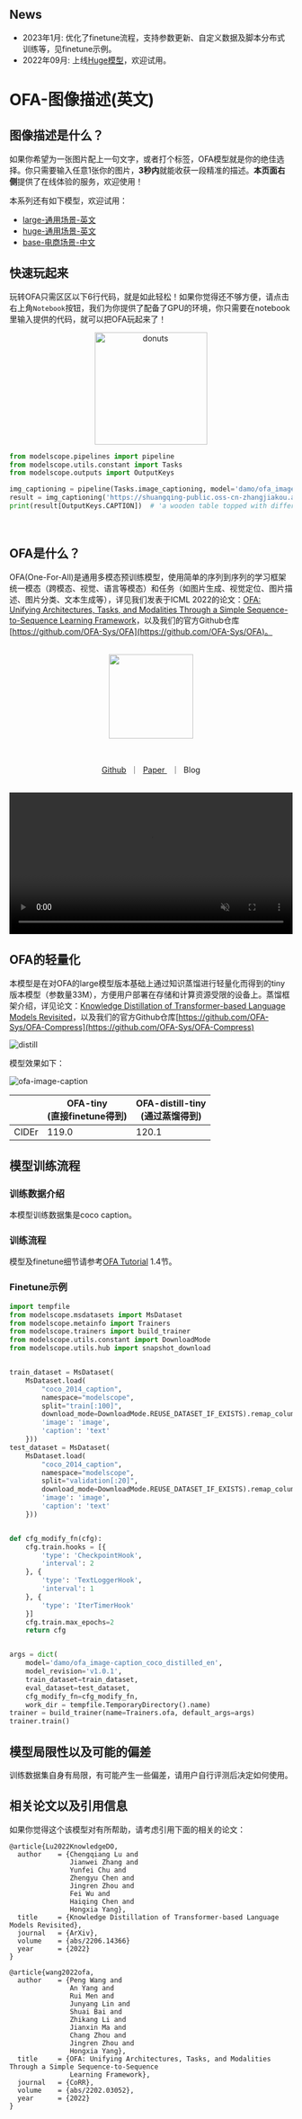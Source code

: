 ## News
- 2023年1月: 优化了finetune流程，支持参数更新、自定义数据及脚本分布式训练等，见finetune示例。
- 2022年09月: 上线[Huge模型](https://modelscope.cn/models/damo/ofa_image-caption_coco_huge_en/summary)，欢迎试用。

# OFA-图像描述(英文)


## 图像描述是什么？
如果你希望为一张图片配上一句文字，或者打个标签，OFA模型就是你的绝佳选择。你只需要输入任意1张你的图片，**3秒内**就能收获一段精准的描述。**本页面右侧**提供了在线体验的服务，欢迎使用！

本系列还有如下模型，欢迎试用：
- [large-通用场景-英文](https://modelscope.cn/models/damo/ofa_image-caption_coco_large_en/summary)
- [huge-通用场景-英文](https://modelscope.cn/models/damo/ofa_image-caption_coco_huge_en/summary)
- [base-电商场景-中文](https://modelscope.cn/models/damo/ofa_image-caption_muge_base_zh/summary)

## 快速玩起来
玩转OFA只需区区以下6行代码，就是如此轻松！如果你觉得还不够方便，请点击右上角`Notebook`按钮，我们为你提供了配备了GPU的环境，你只需要在notebook里输入提供的代码，就可以把OFA玩起来了！

<p align="center">
    <img src="resources/donuts.jpeg" alt="donuts" width="200" />

```python
from modelscope.pipelines import pipeline
from modelscope.utils.constant import Tasks
from modelscope.outputs import OutputKeys

img_captioning = pipeline(Tasks.image_captioning, model='damo/ofa_image-caption_coco_distilled_en', model_revision='v1.0.1')
result = img_captioning('https://shuangqing-public.oss-cn-zhangjiakou.aliyuncs.com/donuts.jpg')
print(result[OutputKeys.CAPTION])  # 'a wooden table topped with different types of donuts'
```
<br>

## OFA是什么？
OFA(One-For-All)是通用多模态预训练模型，使用简单的序列到序列的学习框架统一模态（跨模态、视觉、语言等模态）和任务（如图片生成、视觉定位、图片描述、图片分类、文本生成等），详见我们发表于ICML 2022的论文：[OFA: Unifying Architectures, Tasks, and Modalities Through a Simple Sequence-to-Sequence Learning Framework](https://arxiv.org/abs/2202.03052)，以及我们的官方Github仓库[https://github.com/OFA-Sys/OFA](https://github.com/OFA-Sys/OFA)。

<p align="center">
    <br>
    <img src="resources/OFA_logo_tp_path.svg" width="150" />
    <br>
<p>
<br>

<p align="center">
        <a href="https://github.com/OFA-Sys/OFA">Github</a>&nbsp ｜ &nbsp<a href="https://arxiv.org/abs/2202.03052">Paper </a>&nbsp ｜ &nbspBlog
</p>

<p align="center">
    <br>
        <video src="https://xingchen-data.oss-cn-zhangjiakou.aliyuncs.com/maas/resources/modelscope_web/demo.mp4" loop="loop" autoplay="autoplay" muted width="100%"></video>
    <br>
</p>

## OFA的轻量化

本模型是在对OFA的large模型版本基础上通过知识蒸馏进行轻量化而得到的tiny版本模型（参数量33M），方便用户部署在存储和计算资源受限的设备上。蒸馏框架介绍，详见论文：[Knowledge Distillation of Transformer-based Language Models Revisited](https://arxiv.org/abs/2206.14366)，以及我们的官方Github仓库[https://github.com/OFA-Sys/OFA-Compress](https://github.com/OFA-Sys/OFA-Compress)

![distill](./resources/distill_framework.png)

模型效果如下：

![ofa-image-caption](./resources/caption_demo.png)

<table>
<thead>
  <tr>
    <th></th>
    <th>OFA-tiny<br>(直接finetune得到)</th>
    <th>OFA-distill-tiny<br>(通过蒸馏得到)</th>
  </tr>
</thead>
<tbody>
  <tr>
    <td>CIDEr</td>
    <td>119.0</td>
    <td>120.1</td>
  </tr>
</tbody>
</table>

## 模型训练流程

### 训练数据介绍
本模型训练数据集是coco caption。

### 训练流程
模型及finetune细节请参考[OFA Tutorial](https://modelscope.cn/docs/OFA_Tutorial#1.4%20%E5%A6%82%E4%BD%95%E8%AE%AD%E7%BB%83) 1.4节。

### Finetune示例
```python
import tempfile
from modelscope.msdatasets import MsDataset
from modelscope.metainfo import Trainers
from modelscope.trainers import build_trainer
from modelscope.utils.constant import DownloadMode
from modelscope.utils.hub import snapshot_download


train_dataset = MsDataset(
    MsDataset.load(
        "coco_2014_caption", 
        namespace="modelscope", 
        split="train[:100]",
        download_mode=DownloadMode.REUSE_DATASET_IF_EXISTS).remap_columns({
        'image': 'image',
        'caption': 'text'
    }))
test_dataset = MsDataset(
    MsDataset.load(
        "coco_2014_caption", 
        namespace="modelscope", 
        split="validation[:20]",
        download_mode=DownloadMode.REUSE_DATASET_IF_EXISTS).remap_columns({
        'image': 'image',
        'caption': 'text'
    }))


def cfg_modify_fn(cfg):
    cfg.train.hooks = [{
        'type': 'CheckpointHook',
        'interval': 2
    }, {
        'type': 'TextLoggerHook',
        'interval': 1
    }, {
        'type': 'IterTimerHook'
    }]
    cfg.train.max_epochs=2
    return cfg


args = dict(
    model='damo/ofa_image-caption_coco_distilled_en', 
    model_revision='v1.0.1',
    train_dataset=train_dataset,
    eval_dataset=test_dataset,
    cfg_modify_fn=cfg_modify_fn,
    work_dir = tempfile.TemporaryDirectory().name)
trainer = build_trainer(name=Trainers.ofa, default_args=args)
trainer.train()
```

## 模型局限性以及可能的偏差
训练数据集自身有局限，有可能产生一些偏差，请用户自行评测后决定如何使用。

## 相关论文以及引用信息
如果你觉得这个该模型对有所帮助，请考虑引用下面的相关的论文：
```
@article{Lu2022KnowledgeDO,
  author    = {Chengqiang Lu and 
               Jianwei Zhang and 
               Yunfei Chu and 
               Zhengyu Chen and 
               Jingren Zhou and 
               Fei Wu and 
               Haiqing Chen and 
               Hongxia Yang},
  title     = {Knowledge Distillation of Transformer-based Language Models Revisited},
  journal   = {ArXiv},
  volume    = {abs/2206.14366}
  year      = {2022}
}
```
```
@article{wang2022ofa,
  author    = {Peng Wang and
               An Yang and
               Rui Men and
               Junyang Lin and
               Shuai Bai and
               Zhikang Li and
               Jianxin Ma and
               Chang Zhou and
               Jingren Zhou and
               Hongxia Yang},
  title     = {OFA: Unifying Architectures, Tasks, and Modalities Through a Simple Sequence-to-Sequence
               Learning Framework},
  journal   = {CoRR},
  volume    = {abs/2202.03052},
  year      = {2022}
}
```